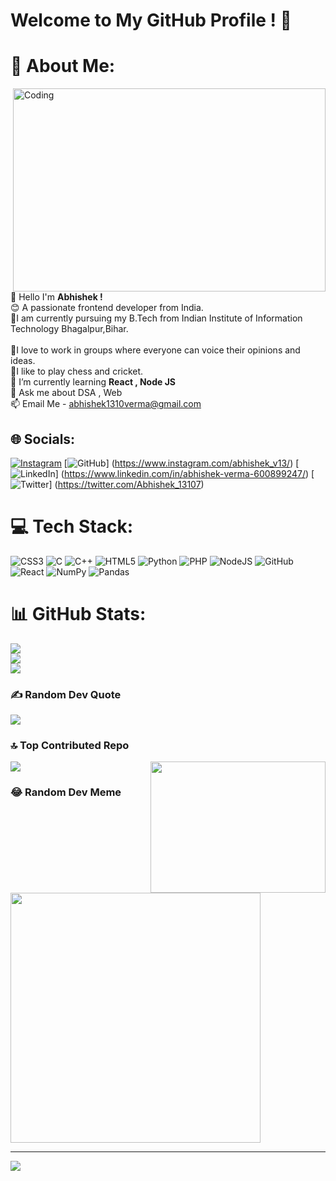 # Welcome to My GitHub Profile ! 🤝 

# 💫 About Me:
<img align="right" alt="Coding" width="500" height="325px" position="relative" top="100px" src="https://previews.123rf.com/images/peshkov/peshkov1908/peshkov190800349/129442355-hacker-at-desktop-using-laptop-with-creative-glowing-big-data-interface-malware-and-futuristic.jpg">
👋 Hello I'm <strong> Abhishek !</strong><br>😊 A passionate frontend developer from India.<br>📕I am currently pursuing my B.Tech from Indian Institute of Information Technology Bhagalpur,Bihar.<br><br>🤝I love to work in groups where everyone can voice their opinions and ideas.<br>
🏏I like to play chess and cricket.<br>🌱 I’m currently learning <strong> React , Node JS</strong><br>💬 Ask me about DSA , Web<br>📫 Email Me - <a href="https://gmail.com">abhishek1310verma@gmail.com</a>


## 🌐 Socials:
[![Instagram](https://img.shields.io/badge/Instagram-%23E4405F.svg?logo=Instagram&logoColor=white)](https://www.instagram.com/abhishek_v13/)
[![GitHub](https://img.shields.io/badge/github-%23121011.svg?logo=Github&logoColor=white)]
(https://www.instagram.com/abhishek_v13/)
[![LinkedIn](https://img.shields.io/badge/LinkedIn-%230077B5.svg?logo=linkedin&logoColor=white)]
(https://www.linkedin.com/in/abhishek-verma-600899247/)
[![Twitter](https://img.shields.io/badge/Twitter-%231DA1F2.svg?logo=Twitter&logoColor=white)]
(https://twitter.com/Abhishek_13107)

# 💻 Tech Stack:
![CSS3](https://img.shields.io/badge/css3-%231572B6.svg?style=plastic&logo=css3&logoColor=white) ![C](https://img.shields.io/badge/c-%2300599C.svg?style=plastic&logo=c&logoColor=white) ![C++](https://img.shields.io/badge/c++-%2300599C.svg?style=plastic&logo=c%2B%2B&logoColor=white) ![HTML5](https://img.shields.io/badge/html5-%23E34F26.svg?style=plastic&logo=html5&logoColor=white) ![Python](https://img.shields.io/badge/python-3670A0?style=plastic&logo=python&logoColor=ffdd54) ![PHP](https://img.shields.io/badge/php-%23777BB4.svg?style=plastic&logo=php&logoColor=white) ![NodeJS](https://img.shields.io/badge/node.js-6DA55F?style=plastic&logo=node.js&logoColor=white) ![GitHub](https://img.shields.io/badge/GitHub-%23121011.svg?style=plastic&logo=github&logoColor=white) ![React](https://img.shields.io/badge/react-%2320232a.svg?style=plastic&logo=react&logoColor=%2361DAFB) ![NumPy](https://img.shields.io/badge/numpy-%23013243.svg?style=plastic&logo=numpy&logoColor=white) ![Pandas](https://img.shields.io/badge/pandas-%23150458.svg?style=plastic&logo=pandas&logoColor=white)
# 📊 GitHub Stats:
![](https://github-readme-stats.vercel.app/api?username=Abhishek5165&theme=buefy&hide_border=false&include_all_commits=false&count_private=true)<br/>
![](https://github-readme-streak-stats.herokuapp.com/?user=Abhishek5165&theme=buefy&hide_border=false)<br/>
![](https://github-readme-stats.vercel.app/api/top-langs/?username=Abhishek5165&theme=buefy&hide_border=false&include_all_commits=false&count_private=true&layout=compact)

### ✍️ Random Dev Quote
![](https://quotes-github-readme.vercel.app/api?type=horizontal&theme=radical)

### 🔝 Top Contributed Repo
![](https://github-contributor-stats.vercel.app/api?username=Abhishek5165&limit=5&theme=chalk&combine_all_yearly_contributions=true)
<img align="right" width="280px" height="210px" src="https://i.giphy.com/media/LMcB8XospGZO8UQq87/giphy.webp">

### 😂 Random Dev Meme
<img src='https://randommeme-five.vercel.app/' style="height: 400px;"/>

---
[![](https://visitcount.itsvg.in/api?id=abhishekch33&icon=2&color=10)](https://visitcount.itsvg.in)

<!-- Proudly created with GPRM ( https://gprm.itsvg.in ) -->
